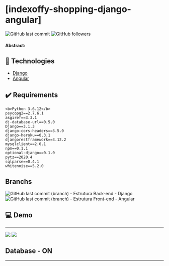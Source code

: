 # [indexoffy-shopping-django-angular]

![GitHub last commit](https://img.shields.io/github/last-commit/FernandoCelmer/indexoffy-shopping-django-angular?color=black&style=flat-square) ![GitHub followers](https://img.shields.io/github/followers/FernandoCelmer?label=Fernando%20Celmer&style=social)

#### Abstract:

## 🚀 Technologies

- [Django](https://www.djangoproject.com/) 
- [Angular](https://angular.io/)

## ✔️ Requirements

    <b>Python 3.6.12</b>
    psycopg2==2.7.6.1
    asgiref==3.3.1
    dj-database-url==0.5.0
    Django==3.1.3
    django-cors-headers==3.5.0
    django-heroku==0.3.1
    djangorestframework==3.12.2
    mysqlclient==2.0.1
    npm==0.1.1
    optional-django==0.1.0
    pytz==2020.4
    sqlparse==0.4.1
    whitenoise==5.2.0

## Branchs
![GitHub last commit (branch)](https://img.shields.io/github/last-commit/FernandoCelmer/indexoffy-shopping-django-angular/OFFY-01?label=Branch%20-%20OFFY-01&style=flat-square) - Estrutura Back-end - Django<br>
![GitHub last commit (branch)](https://img.shields.io/github/last-commit/FernandoCelmer/indexoffy-shopping-django-angular/OFFY-02?label=Branch%20-%20OFFY-02&style=flat-square) - Estrutura Front-end - Angular <br>

## 💻 Demo
________________________________
<img src="https://github.com/FernandoCelmer/indexoffy-shopping-django-angular/blob/main/Content/application.png?raw=true">
<img src="https://github.com/FernandoCelmer/indexoffy-shopping-django-angular/blob/main/Content/application_api.png?raw=true">

## Database - ON
________________________________
<p>
